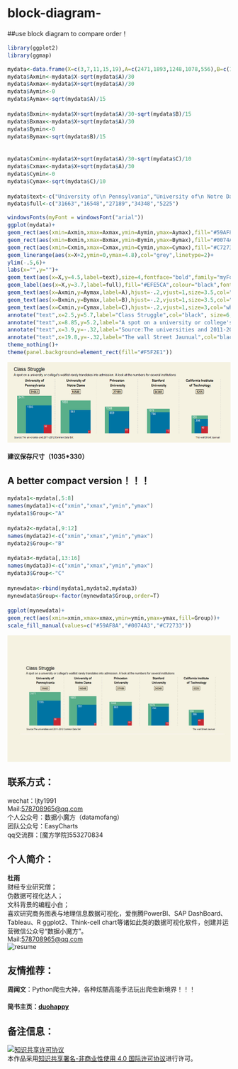 # block-diagram-
##use block diagram  to  compare  order！


```r
library(ggplot2)
library(ggmap)
```

```r
mydata<-data.frame(X=c(3,7,11,15,19),A=c(2471,1893,1248,1078,556),B=c(1385,951,869,784,366),C=c(56,7,19,13,40))
mydata$Axmin<-mydata$X-sqrt(mydata$A)/30
mydata$Axmax<-mydata$X+sqrt(mydata$A)/30
mydata$Aymin<-0
mydata$Aymax<-sqrt(mydata$A)/15

mydata$Bxmin<-mydata$X+sqrt(mydata$A)/30-sqrt(mydata$B)/15
mydata$Bxmax<-mydata$X+sqrt(mydata$A)/30
mydata$Bymin<-0
mydata$Bymax<-sqrt(mydata$B)/15


mydata$Cxmin<-mydata$X+sqrt(mydata$A)/30-sqrt(mydata$C)/10
mydata$Cxmax<-mydata$X+sqrt(mydata$A)/30
mydata$Cymin<-0
mydata$Cymax<-sqrt(mydata$C)/10

mydata$text<-c("University of\n Pennsylvania","University of\n Notre Dame","Princeton\n University","Stanford\n University","California Institute\n of Technology")
mydata$full<-c("31663","16548","27189","34348","5225")
```


```r
windowsFonts(myFont = windowsFont("arial"))
ggplot(mydata)+
geom_rect(aes(xmin=Axmin,xmax=Axmax,ymin=Aymin,ymax=Aymax),fill="#59AF8A")+
geom_rect(aes(xmin=Bxmin,xmax=Bxmax,ymin=Bymin,ymax=Bymax),fill="#0074A3")+
geom_rect(aes(xmin=Cxmin,xmax=Cxmax,ymin=Cymin,ymax=Cymax),fill="#C72733")+
geom_linerange(aes(x=X+2,ymin=0,ymax=4.8),col="grey",linetype=2)+
ylim(-.5,6)+
labs(x="",y="")+
geom_text(aes(x=X,y=4.5,label=text),size=4,fontface="bold",family="myFont")+
geom_label(aes(x=X,y=3.7,label=full),fill="#EFE5CA",colour="black",fontface="bold",size=3.5,label.r=unit(0.15,"lines"),family="myFont")+
geom_text(aes(x=Axmin,y=Aymax,label=A),hjust=-.2,vjust=1,size=3.5,col="white",family="myFont")+
geom_text(aes(x=Bxmin,y=Bymax,label=B),hjust=-.2,vjust=1,size=3.5,col="white",family="myFont")+
geom_text(aes(x=Cxmin,y=Cymax,label=C),hjust=-.2,vjust=1,size=3,col="white",family="myFont")+
annotate("text",x=2.5,y=5.7,label="Class Struggle",col="black", size=6,family="myFont")+  
annotate("text",x=8.85,y=5.2,label="A spot on a university or college's waitlist rarely translates into admission. A look at the numbers for several institutions", size=4,family="myFont")+  
annotate("text",x=3.9,y=-.32,label="Source:The universities and 2011-2012 Common Data Set",col="black",size=3,family="myFont")+  
annotate("text",x=19.8,y=-.32,label="The wall Street Jaunual",col="black",size=3,family="myFont")+  
theme_nothing()+
theme(panel.background=element_rect(fill="#F5F2E1"))
```

<div  align="center">    
<img src="https://github.com/ljtyduyu/block-diagram-/blob/master/Image/image1.png" width = "526" height = "182" alt="image1" align=center />
</div>

#### 建议保存尺寸（1035*330） <br>


A better compact version！！！
---------------------------------------------

```r
mydata1<-mydata[,5:8]
names(mydata1)<-c("xmin","xmax","ymin","ymax")
mydata1$Group<-"A"

mydata2<-mydata[,9:12]
names(mydata2)<-c("xmin","xmax","ymin","ymax")
mydata2$Group<-"B"

mydata3<-mydata[,13:16]
names(mydata3)<-c("xmin","xmax","ymin","ymax")
mydata3$Group<-"C"

mynewdata<-rbind(mydata1,mydata2,mydata3)
mynewdata$Group<-factor(mynewdata$Group,order=T)

ggplot(mynewdata)+
geom_rect(aes(xmin=xmin,xmax=xmax,ymin=ymin,ymax=ymax,fill=Group))+
scale_fill_manual(values=c("#59AF8A","#0074A3","#C72733"))
```

<div  align="center">    
<img src="https://github.com/ljtyduyu/block-diagram-/blob/master/Image/image2.jpg" width = "512" height = "285" alt="image2" align=center />
</div>



联系方式：
----------------------------------------------------
wechat：ljty1991  <br>
Mail:578708965@qq.com <br>
个人公众号：数据小魔方（datamofang） <br>
团队公众号：EasyCharts <br>
qq交流群：[魔方学院]553270834

个人简介：
-------------------------------------------------
**杜雨** <br>
财经专业研究僧； <br>
伪数据可视化达人； <br>
文科背景的编程小白； <br>
喜欢研究商务图表与地理信息数据可视化，爱倒腾PowerBI、SAP DashBoard、Tableau、R ggplot2、Think-cell chart等诸如此类的数据可视化软件，创建并运营微信公众号“数据小魔方”。 <br>
Mail:578708965@qq.com <br>
![resume](https://github.com/ljtyduyu/FontMap-of-China/blob/master/Image/resume.png)

友情推荐：
-------------------------------------------
**周闻文**：Python爬虫大神，各种炫酷高能手法玩出爬虫新境界！！！<br>
#### 简书主页：[duohappy](http://www.jianshu.com/u/5a8f3b911f56)


备注信息：
----------------------------------------------------
<a rel="license" href="http://creativecommons.org/licenses/by-nc/4.0/"><img alt="知识共享许可协议" style="border-width:0" src="https://i.creativecommons.org/l/by-nc/4.0/88x31.png" /></a><br />本作品采用<a rel="license" href="http://creativecommons.org/licenses/by-nc/4.0/">知识共享署名-非商业性使用 4.0 国际许可协议</a>进行许可。

